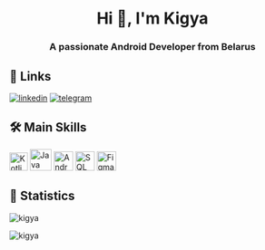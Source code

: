 <h1 align="center">Hi 👋, I'm Kigya</h1>
<h3 align="center">A passionate Android Developer from Belarus</h3>

## 🔗 Links
[![linkedin](https://img.shields.io/badge/linkedin-0A66C2?style=for-the-badge&logo=linkedin&logoColor=white)](https://www.linkedin.com/in/kirillborichevskiy/)
[![telegram](https://img.shields.io/badge/telegram-26A5E4?style=for-the-badge&logo=telegram&logoColor=white)](https://t.me/kigya/)

## 🛠 Main Skills
<p align="left" margin=12>
<img src="https://www.svgrepo.com/show/303617/kotlin-1-logo.svg" alt="Kotlin" width=32>
<img src="https://www.svgrepo.com/show/184143/java.svg" alt="Java" width=38>
<img src="https://www.svgrepo.com/show/184140/android.svg" alt="Android" width=34>
<img src="https://www.svgrepo.com/show/374093/sql.svg" alt="SQL" width=34>
<img src="https://www.svgrepo.com/show/354987/figma.svg" alt="Figma" width=34>
</p>

## 🚀 Statistics
<p margin-bottom=32 margin-top=32><img align="center" src="https://github-readme-stats.vercel.app/api/top-langs?username=kigya&show_icons=true&locale=en&layout=compact" alt="kigya" /></p>

<p margin-bottom=32><img align="center" src="https://github-readme-stats.vercel.app/api?username=kigya&show_icons=true&locale=en" alt="kigya" /></p>


